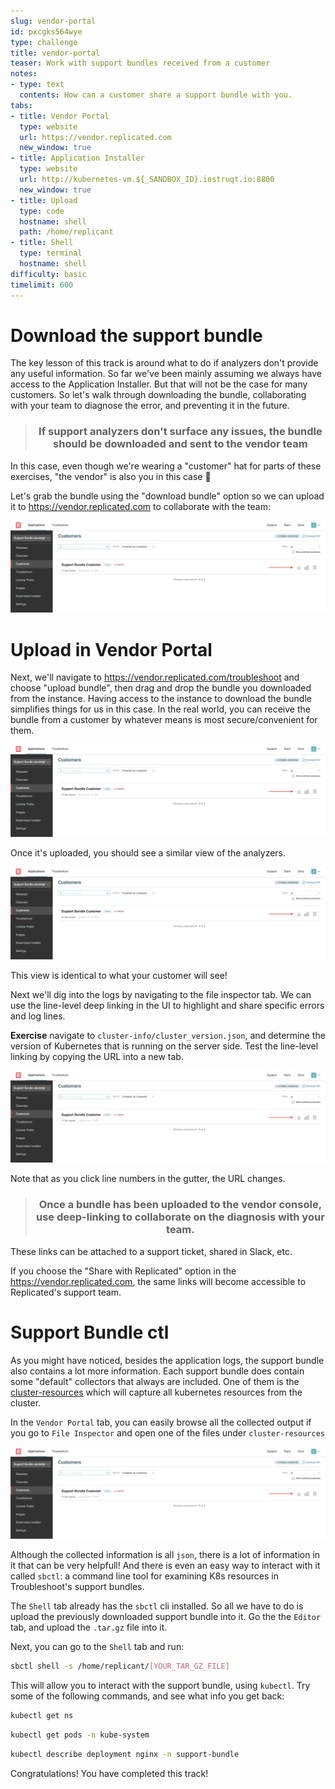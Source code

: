 ```yaml
---
slug: vendor-portal
id: pxcgks564wye
type: challenge
title: vendor-portal
teaser: Work with support bundles received from a customer
notes:
- type: text
  contents: How can a customer share a support bundle with you.
tabs:
- title: Vendor Portal
  type: website
  url: https://vendor.replicated.com
  new_window: true
- title: Application Installer
  type: website
  url: http://kubernetes-vm.${_SANDBOX_ID}.instruqt.io:8800
  new_window: true
- title: Upload
  type: code
  hostname: shell
  path: /home/replicant
- title: Shell
  type: terminal
  hostname: shell
difficulty: basic
timelimit: 600
---
```


Download the support bundle
===========================

The key lesson of this track is around what to do if analyzers don't provide any useful information. So far we've been mainly assuming we always have access to the Application Installer. But that will not be the case for many customers. So let's walk through downloading the bundle, collaborating with your team to diagnose the error, and preventing it in the future.

<div align="center"><blockquote><h3>If support analyzers don't surface any issues, the bundle should be downloaded and sent to the vendor team</h3></blockquote></div>

In this case, even though we're wearing a "customer" hat for parts of these exercises, "the vendor" is also you in this case :slightly_smiling_face:

Let's grab the bundle using the "download bundle" option so we can upload it to https://vendor.replicated.com to collaborate with the team:

![download-bundle](../assets/download-bundle.png)


Upload in Vendor Portal
=======================

Next, we'll navigate to https://vendor.replicated.com/troubleshoot and choose "upload bundle", then drag and drop the bundle you downloaded from the instance.
Having access to the instance to download the bundle simplifies things for us in this case.
In the real world, you can receive the bundle from a customer by whatever means is most secure/convenient for them.

![upload-bundle](../assets/upload-bundle.png)

Once it's uploaded, you should see a similar view of the analyzers.

![vendor-analyzers](../assets/vendor-analyzers.png)

This view is identical to what your customer will see!

Next we'll dig into the logs by navigating to the file inspector tab.
We can use the line-level deep linking in the UI to highlight and share specific errors and log lines.

**Exercise** navigate to `cluster-info/cluster_version.json`, and determine the version of Kubernetes that is running on the server side.
Test the line-level linking by copying the URL into a new tab.

![bundle-line-links](../assets/bundle-line-links.png)

Note that as you click line numbers in the gutter, the URL changes.

<div align="center"><blockquote><h3>Once a bundle has been uploaded to the vendor console, use deep-linking to collaborate on the diagnosis with your team.</h3></blockquote></div>

These links can be attached to a support ticket, shared in Slack, etc.

If you choose the "Share with Replicated" option in the https://vendor.replicated.com, the same links will become accessible to Replicated's support team.


Support Bundle ctl
==================

As you might have noticed, besides the application logs, the support bundle also contains a lot more information. Each support bundle does contain some "default" collectors that always are included. One of them is the [cluster-resources](https://troubleshoot.sh/docs/collect/cluster-resources/) which will capture all kubernetes resources from the cluster.

In the `Vendor Portal` tab, you can easily browse all the collected output if you go to `File Inspector` and open one of the files under `cluster-resources`

![Cluster resources](../assets/cluster-resources.png)

Although the collected information is all `json`, there is a lot of information in it that can be very helpfull! And there is even an easy way to interact with it called `sbctl`: a command line tool for examining K8s resources in Troubleshoot's support bundles.

The `Shell` tab already has the `sbctl` cli installed. So all we have to do is upload the previously downloaded support bundle into it. Go the the `Editor` tab, and upload the `.tar.gz` file into it.

Next, you can go to the `Shell` tab and run:

```bash
sbctl shell -s /home/replicant/[YOUR_TAR_GZ_FILE]
```

This will allow you to interact with the support bundle, using `kubectl`. Try some of the following commands, and see what info you get back:

```bash
kubectl get ns
```

```bash
kubectl get pods -n kube-system
```

```bash
kubectl describe deployment nginx -n support-bundle
```

Congratulations! You have completed this track!